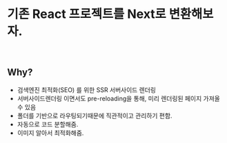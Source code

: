 # 기존 React 프로젝트를 Next로 변환해보자.
<br/>

## Why?

- 검색엔진 최적화(SEO) 를 위한 SSR 서버사이드 렌더링
- 서버사이드렌더링 이면서도 pre-reloading을 통해, 미리 렌더링된 페이지 가져올 수 있음
- 폴더를 기반으로 라우팅되기때문에 직관적이고 관리하기 편함.
- 자동으로 코드 분할해줌.
- 이미지 알아서 최적화해줌.
